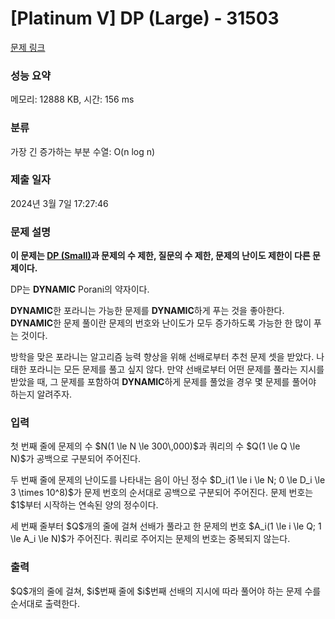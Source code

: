 # [Platinum V] DP (Large) - 31503 

[문제 링크](https://www.acmicpc.net/problem/31503) 

### 성능 요약

메모리: 12888 KB, 시간: 156 ms

### 분류

가장 긴 증가하는 부분 수열: O(n log n)

### 제출 일자

2024년 3월 7일 17:27:46

### 문제 설명

<p><strong>이 문제는 <a href="/problem/31501">DP (Small)</a>과 문제의 수 제한, 질문의 수 제한, 문제의 난이도 제한이 다른 문제이다.</strong></p>

<p>DP는 <strong>DYNAMIC</strong> Porani의 약자이다.</p>

<p><strong>DYNAMIC</strong>한 포라니는 가능한 문제를 <strong>DYNAMIC</strong>하게 푸는 것을 좋아한다. <strong>DYNAMIC</strong>한 문제 풀이란 문제의 번호와 난이도가 모두 증가하도록 가능한 한 많이 푸는 것이다. </p>

<p>방학을 맞은 포라니는 알고리즘 능력 향상을 위해 선배로부터 추천 문제 셋을 받았다. 나태한 포라니는 모든 문제를 풀고 싶지 않다. 만약 선배로부터 어떤 문제를 풀라는 지시를 받았을 때, 그 문제를 포함하여 <strong>DYNAMIC</strong>하게 문제를 풀었을 경우 몇 문제를 풀어야 하는지 알려주자.</p>

### 입력 

 <p>첫 번째 줄에 문제의 수 $N(1 \le N \le 300\,000)$과 쿼리의 수 $Q(1 \le Q \le N)$가 공백으로 구분되어 주어진다.</p>

<p>두 번째 줄에 문제의 난이도를 나타내는 음이 아닌 정수 $D_i(1 \le i \le N; 0 \le D_i \le 3 \times 10^8)$가 문제 번호의 순서대로 공백으로 구분되어 주어진다. 문제 번호는 $1$부터 시작하는 연속된 양의 정수이다.</p>

<p>세 번째 줄부터 $Q$개의 줄에 걸쳐 선배가 풀라고 한 문제의 번호 $A_i(1 \le i \le Q; 1 \le A_i \le N)$가 주어진다. 쿼리로 주어지는 문제의 번호는 중복되지 않는다.</p>

### 출력 

 <p>$Q$개의 줄에 걸쳐, $i$번째 줄에 $i$번째 선배의 지시에 따라 풀어야 하는 문제 수를 순서대로 출력한다.</p>

